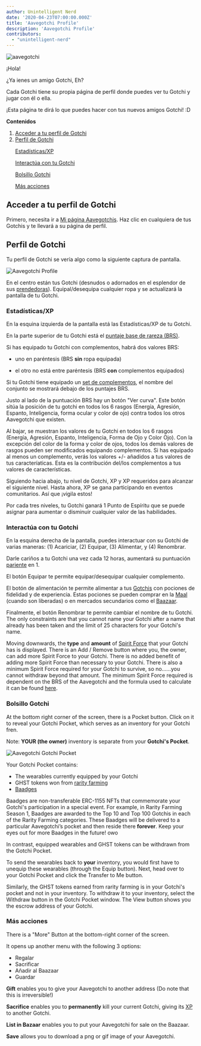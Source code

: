 ```yaml
---
author: Unintelligent Nerd
date: '2020-04-23T07:00:00.000Z'
title: 'Aavegotchi Profile'
description: 'Aavegotchi Profile'
contributors:
  - "unintelligent-nerd"
---
```


<div class="headerImageContainer">
<img class="headerImage" src="/aavegotchi-profile/aavegotchi.png" alt="aavegotchi" />
<p class="headerImageText">¡Hola!</p>
</div>

¿Ya ienes un amigo Gotchi, Eh?

Cada Gotchi tiene su propia página de perfil donde puedes ver tu Gotchi y jugar con él o ella.

¡Esta página te dirá lo que puedes hacer con tus nuevos amigos Gotchi! :D

<div class="contentsBox">

**Contenidos**

<ol>
<li><a href=#accessing-your-gotchi-profile>Acceder a tu perfil de Gotchi</a></li>
<li><a href=#gotchi-profile>Perfil de Gotchi</a></li>
<p><a href=#stats-xp>Estadísticas/XP</a></p>
<p><a href=#interact-with-your-gotchi>Interactúa con tu Gotchi</a></p>
<p><a href=#gotchi-pocket>Bolsillo Gotchi</a></p>
<p><a href=#more-actions>Más acciones</a></p>
</ol>

</div>

## Acceder a tu perfil de Gotchi

Primero, necesita ir a [Mi página Aavegotchis](https://aavegotchi.com/aavegotchis). Haz clic en cualquiera de tus Gotchis y te llevará a su página de perfil.

## Perfil de Gotchi

Tu perfil de Gotchi se vería algo como la siguiente captura de pantalla.

<img class = "bodyImage" src = "/aavegotchi-profile/aavegotchi-profile.png" alt = "Aavegotchi Profile" />

En el centro están tus Gotchi (desnudos o adornados en el esplendor de sus [prendedoras](/complentos)). Equipal/desequipa cualquier ropa y se actualizará la pantalla de tu Gotchi.

### Estadísticas/XP

En la esquina izquierda de la pantalla está las Estadísticas/XP de tu Gotchi.

En la parte superior de tu Gotchi está el [puntaje base de rareza (BRS)](/rarity-farming#base-rarity-score).

Si has equipado tu Gotchi con complementos, habrá dos valores BRS:

* uno en paréntesis (BRS **sin** ropa equipada)

* el otro no está entre paréntesis (BRS **con** complementos equipados)

Si tu Gotchi tiene equipado un [set de complementos](/sets), el nombre del conjunto se mostrará debajo de los puntajes BRS.

Justo al lado de la puntuación BRS hay un botón "Ver curva". Este botón sitúa la posición de tu gotchi en todos los 6 rasgos (Energía, Agresión, Espanto, Inteligencia, forma ocular y color de ojo) contra todos los otros Aavegotchi que existen.

Al bajar, se muestran los valores de tu Gotchi en todos los 6 rasgos (Energía, Agresión, Espanto, Inteligencia, Forma de Ojo y Color Ojo). Con la excepción del color de la forma y color de ojos, todos los demás valores de rasgos pueden ser modificados equipando complementos. Si has equipado al menos un complemento, verás los valores +/- añadidos a tus valores de tus caracteríaticas. Esta es la contribución del/los complementos a tus valores de características.

Siguiendo hacia abajo, tu nivel de Gotchi, XP y XP requeridos para alcanzar el siguiente nivel. Hasta ahora, XP se gana participando en eventos comunitarios. Así que ¡vigila estos!

Por cada tres niveles, tu Gotchi ganará 1 Punto de Espíritu que se puede asignar para aumentar o disminuir cualquier valor de las habilidades.

### Interactúa con tu Gotchi

En la esquina derecha de la pantalla, puedes interactuar con su Gotchi de varias maneras: (1) Acariciar, (2) Equipar, (3) Alimentar, y (4) Renombrar.

Darle cariños a tu Gotchi una vez cada 12 horas, aumentará su puntuación [pariente](/traits#fidelidad) en 1.

El botón Equipar te permite equipar/desequipar cualquier complemento.

El botón de alimentación te permite alimentar a tus [Gotchis](/wearables#consumables) con pociones de fidelidad y de experiencia. Estas pociones se pueden comprar en la [Maal](/maall) (cuando son liberadas) o en mercados secundarios como el [Baazaar](/baazaar).

Finalmente, el botón Renombrar te permite cambiar el nombre de tu Gotchi. The only constraints are that you cannot name your Gotchi after a name that already has been taken and the limit of 25 characters for your Gotchi's name.

Moving downwards, the **type** and **amount** of [Spirit Force](/glossary#spirit-force) that your Gotchi has is displayed. There is an Add / Remove button where you, the owner, can add more Spirit Force to your Gotchi. There is no added benefit of adding more Spirit Force than necessary to your Gotchi. There is also a minimum Spirit Force required for your Gotchi to survive, so no......you cannot withdraw beyond that amount. The minimum Spirit Force required is dependent on the BRS of the Aavegotchi and the formula used to calculate it can be found [here](/portals#claiming-an-aavegotchi).

### Bolsillo Gotchi

At the bottom right corner of the screen, there is a Pocket button. Click on it to reveal your Gotchi Pocket, which serves as an inventory for your Gotchi fren.

Note: **YOUR (the owner)** inventory is separate from your **Gotchi's Pocket**.

<img class = "bodyImage" src = "/aavegotchi-profile/aavegotchi-gotchi-pocket.png" alt = "Aavegotchi Gotchi Pocket" />

Your Gotchi Pocket contains:

* The wearables currently equipped by your Gotchi
* GHST tokens won from [rarity farming](/rarity-farming)
* [Baadges](/baadge)

Baadges are non-transferable ERC-1155 NFTs that commemorate your Gotchi's participation in a special event. For example, in Rarity Farming Season 1, Baadges are awarded to the Top 10 and Top 100 Gotchis in each of the Rarity Farming categories. These Baadges will be delivered to a particular Aavegotchi’s pocket and then reside there **forever**. Keep your eyes out for more Baadges in the future! owo

In contrast, equipped wearables and GHST tokens can be withdrawn from the Gotchi Pocket.

To send the wearables back to **your** inventory, you would first have to unequip these wearables (through the Equip button). Next, head over to your Gotchi Pocket and click the Transfer to Me button.

Similarly, the GHST tokens earned from rarity farming is in your Gotchi's pocket and not in your inventory. To withdraw it to your inventory, select the Withdraw button in the Gotchi Pocket window. The View button shows you the escrow address of your Gotchi.

### Más acciones

There is a "More" Button at the bottom-right corner of the screen.

It opens up another menu with the following 3 options:

* Regalar
* Sacrificar
* Añadir al Baazaar
* Guardar

**Gift** enables you to give your Aavegotchi to another address (Do note that this is irreversible!)

**Sacrifice** enables you to **permanently** kill your current Gotchi, giving its [XP](/traits#experience) to another Gotchi.

**List in Bazaar** enables you to put your Aavegotchi for sale on the Baazaar.

**Save** allows you to download a png or gif image of your Aavegotchi.